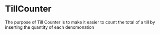 # TillCounter
The purpose of Till Counter is to make it easier to count the total of a till by inserting the quantity of each denomonation
